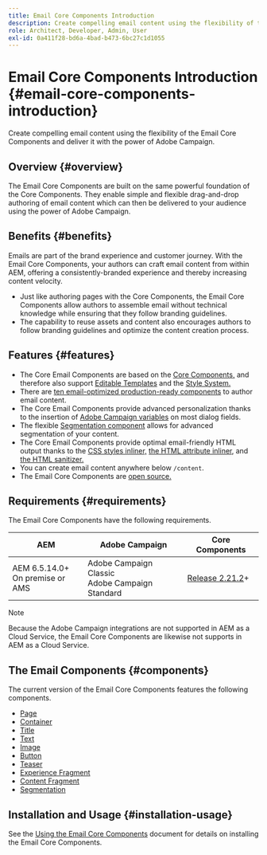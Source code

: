```yaml
---
title: Email Core Components Introduction
description: Create compelling email content using the flexibility of the Email Core Components and deliver it with the power of Adobe Campaign.
role: Architect, Developer, Admin, User
exl-id: 0a411f28-bd6a-4bad-b473-6bc27c1d1055
---
```


# Email Core Components Introduction {#email-core-components-introduction}

Create compelling email content using the flexibility of the Email Core Components and deliver it with the power of Adobe Campaign.

## Overview {#overview}

The Email Core Components are built on the same powerful foundation of the Core Components. They enable simple and flexible drag-and-drop authoring of email content which can then be delivered to your audience using the power of Adobe Campaign.

## Benefits {#benefits}

Emails are part of the brand experience and customer journey. With the Email Core Components, your authors can craft email content from within AEM, offering a consistently-branded experience and thereby increasing content velocity.

* Just like authoring pages with the Core Components, the Email Core Components allow authors to assemble email without technical knowledge while ensuring that they follow branding guidelines.
* The capability to reuse assets and content also encourages authors to follow branding guidelines and optimize the content creation process.

## Features {#features}

* The Core Email Components are based on the [Core Components,](/help/introduction.md) and therefore also support [Editable Templates](https://experienceleague.adobe.com/docs/experience-manager-cloud-service/sites/authoring/features/templates.html) and the [Style System.](https://experienceleague.adobe.com/docs/experience-manager-cloud-service/content/sites/authoring/features/style-system.html)
* There are [ten email-optimized production-ready components](#components) to author email content.
* The Core Email Components provide advanced personalization thanks to the insertion of [Adobe Campaign variables](campaign-variables.md) on most dialog fields.
* The flexible [Segmentation component](/help/email/components/segmentation.md) allows for advanced segmentation of your content.
* The Core Email Components provide optimal email-friendly HTML output thanks to the [CSS styles inliner,](https://github.com/adobe/aem-core-email-components/wiki/CSS-Styles-Inliner:-Technical-documentation) [the HTML attribute inliner,](https://github.com/adobe/aem-core-email-components/wiki/HTML-Inliner) and [the HTML sanitizer.](https://github.com/adobe/aem-core-email-components/wiki/HTML-Sanitizing)
* You can create email content anywhere below `/content`.
* The Email Core Components are [open source.](https://github.com/adobe/aem-core-email-components)

## Requirements {#requirements}

The Email Core Components have the following requirements.

|AEM|Adobe Campaign|Core Components|
|---|---|---|
|AEM 6.5.14.0+<br>On premise or AMS|Adobe Campaign Classic<br>Adobe Campaign Standard|[Release 2.21.2](/help/versions.md)+|

>[!NOTE]
>
>Because the Adobe Campaign integrations are not supported in AEM as a Cloud Service, the Email Core Components are likewise not supports in AEM as a Cloud Service.

## The Email Components {#components}

The current version of the Email Core Components features the following components.

* [Page](components/page.md)
* [Container](components/container.md)
* [Title](components/title.md)
* [Text](components/text.md)
* [Image](components/image.md)
* [Button](components/button.md)
* [Teaser](components/teaser.md)
* [Experience Fragment](components/experience-fragment.md)
* [Content Fragment](components/content-fragment.md)
* [Segmentation](components/segmentation.md)

## Installation and Usage {#installation-usage}

See the [Using the Email Core Components](using.md) document for details on installing the Email Core Components.

